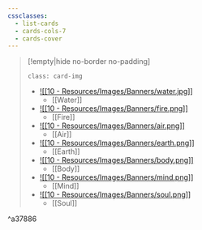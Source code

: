```yaml
---
cssclasses: 
  - list-cards
  - cards-cols-7
  - cards-cover
---
```


> [!empty|hide no-border no-padding]
> 
>  `class: card-img`
> - [![[10 - Resources/Images/Banners/water.jpg]]](Water)
> 	- [[Water]]
> - [![[10 - Resources/Images/Banners/fire.png]]](Fire)
> 	- [[Fire]]
> - [![[10 - Resources/Images/Banners/air.png]]](Air)
> 	- [[Air]]
> - [![[10 - Resources/Images/Banners/earth.png]]](Earth)
> 	- [[Earth]]
> - [![[10 - Resources/Images/Banners/body.png]]](Body)
> 	- [[Body]]
> - [![[10 - Resources/Images/Banners/mind.png]]](Mind)
> 	- [[Mind]]
> - [![[10 - Resources/Images/Banners/soul.png]]](Soul)
> 	- [[Soul]]

^a37886

